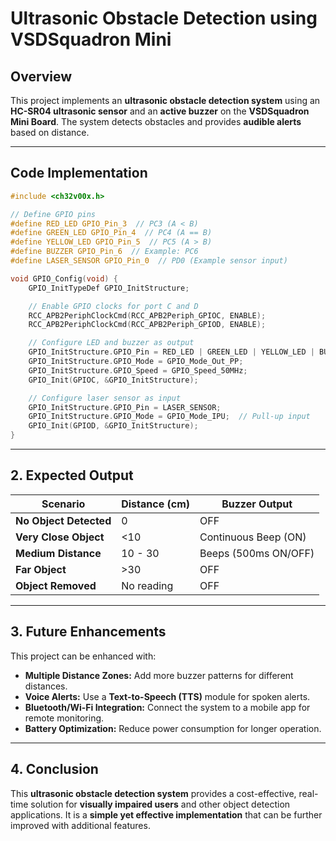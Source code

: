 # Ultrasonic Obstacle Detection using VSDSquadron Mini

## Overview
This project implements an **ultrasonic obstacle detection system** using an **HC-SR04 ultrasonic sensor** and an **active buzzer** on the **VSDSquadron Mini Board**. The system detects obstacles and provides **audible alerts** based on distance.

---
## Code Implementation

```c
#include <ch32v00x.h>

// Define GPIO pins
#define RED_LED GPIO_Pin_3  // PC3 (A < B)
#define GREEN_LED GPIO_Pin_4  // PC4 (A == B)
#define YELLOW_LED GPIO_Pin_5  // PC5 (A > B)
#define BUZZER GPIO_Pin_6  // Example: PC6
#define LASER_SENSOR GPIO_Pin_0  // PD0 (Example sensor input)

void GPIO_Config(void) {
    GPIO_InitTypeDef GPIO_InitStructure;

    // Enable GPIO clocks for port C and D
    RCC_APB2PeriphClockCmd(RCC_APB2Periph_GPIOC, ENABLE);
    RCC_APB2PeriphClockCmd(RCC_APB2Periph_GPIOD, ENABLE);

    // Configure LED and buzzer as output
    GPIO_InitStructure.GPIO_Pin = RED_LED | GREEN_LED | YELLOW_LED | BUZZER;
    GPIO_InitStructure.GPIO_Mode = GPIO_Mode_Out_PP;
    GPIO_InitStructure.GPIO_Speed = GPIO_Speed_50MHz;
    GPIO_Init(GPIOC, &GPIO_InitStructure);

    // Configure laser sensor as input
    GPIO_InitStructure.GPIO_Pin = LASER_SENSOR;
    GPIO_InitStructure.GPIO_Mode = GPIO_Mode_IPU;  // Pull-up input
    GPIO_Init(GPIOD, &GPIO_InitStructure);
}
```
---

## 2. Expected Output
| Scenario               | Distance (cm) | Buzzer Output             |
|------------------------|--------------|---------------------------|
| **No Object Detected** | 0            | OFF                       |
| **Very Close Object**  | <10          | Continuous Beep (ON)      |
| **Medium Distance**    | 10 - 30      | Beeps (500ms ON/OFF)      |
| **Far Object**         | >30          | OFF                       |
| **Object Removed**     | No reading   | OFF                       |

---

## 3. Future Enhancements
This project can be enhanced with:
- **Multiple Distance Zones:** Add more buzzer patterns for different distances.
- **Voice Alerts:** Use a **Text-to-Speech (TTS)** module for spoken alerts.
- **Bluetooth/Wi-Fi Integration:** Connect the system to a mobile app for remote monitoring.
- **Battery Optimization:** Reduce power consumption for longer operation.

---

## 4. Conclusion
This **ultrasonic obstacle detection system** provides a cost-effective, real-time solution for **visually impaired users** and other object detection applications. It is a **simple yet effective implementation** that can be further improved with additional features.



